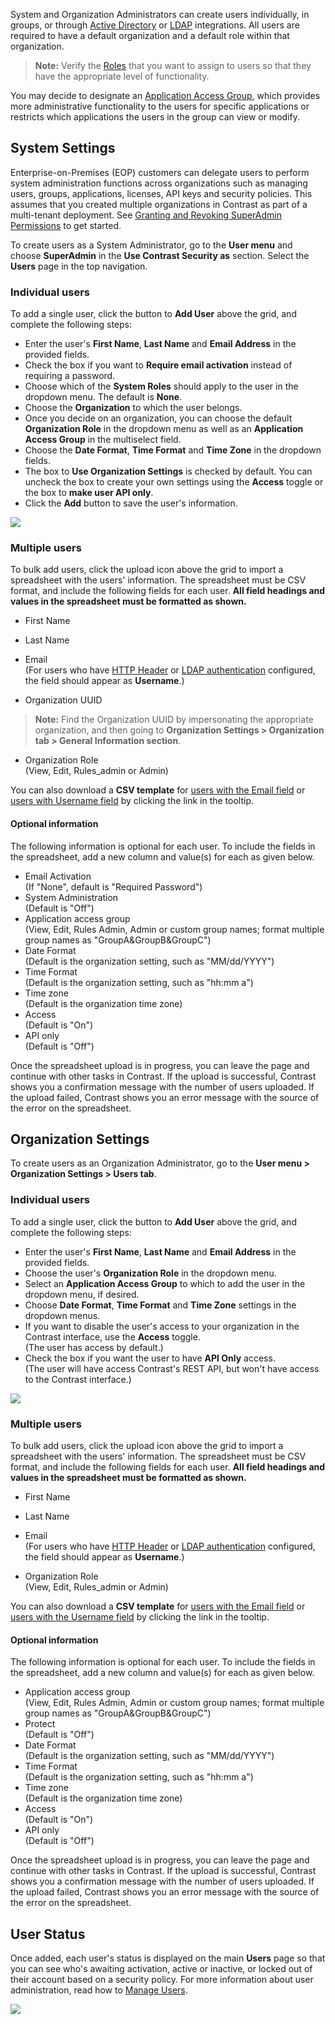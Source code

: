 <!--
title: "Create Users"
description: "Creating Users in Contrast TeamServer"
tags: "Admin onboarding TeamServer user settings license defend protection create"
-->

System and Organization Administrators can create users individually, in groups, or through [Active Directory](installation-setupauth.html#ad) or [LDAP](installation-setupauth.html#ldap) integrations. All users are required to have a default organization and a default role within that organization. 

>**Note:** Verify the [Roles](admin-manageorgsroleperm.html#roles) that you want to assign to users so that they have the appropriate level of functionality.

You may decide to designate an [Application Access Group](admin-onboardteam.html#group), which provides more administrative functionality to the users for specific applications or restricts which applications the users in the group can view or modify.

## System Settings

Enterprise-on-Premises (EOP) customers can delegate users to perform system administration functions across organizations such as managing users, groups, applications, licenses, API keys and security policies. This assumes that you created multiple organizations in Contrast as part of a multi-tenant deployment. See [Granting and Revoking SuperAdmin Permissions](admin-manageorgs.html#sa) to get started.

To create users as a System Administrator, go to the **User menu** and choose **SuperAdmin** in the **Use Contrast Security as** section. Select the **Users** page in the top navigation. 

### Individual users

To add a single user, click the button to **Add User** above the grid, and complete the following steps: 

* Enter the user's **First Name**, **Last Name** and **Email Address** in the provided fields. 
* Check the box if you want to **Require email activation** instead of requiring a password.
* Choose which of the **System Roles** should apply to the user in the dropdown menu. The default is **None**. 
* Choose the **Organization** to which the user belongs. 
* Once you decide on an organization, you can choose the default **Organization Role** in the dropdown menu as well as an **Application Access Group** in the multiselect field.
* Choose the **Date Format**, **Time Format** and **Time Zone** in the dropdown fields. 
* The box to **Use Organization Settings** is checked by default. You can uncheck the box to create your own settings using the **Access** toggle or the box to **make user API only**. 
* Click the **Add** button to save the user's information. 

<a href="assets/images/User-system-admin.png" rel="lightbox" title="Add a user as a Super Administrator"><img class="thumbnail" src="assets/images/User-system-admin.png"/></a>


### Multiple users 

To bulk add users, click the upload icon above the grid to import a spreadsheet with the users' information. The spreadsheet must be CSV format, and include the following fields for each user. **All field headings and values in the spreadsheet must be formatted as shown.** 

* First Name 
* Last Name 
* Email <br> (For users who have [HTTP Header](installation-setupauth.html#http-proxy) or [LDAP authentication](installation-setupauth.html) configured, the field should appear as **Username**.) 

* Organization UUID

> **Note:** Find the Organization UUID by impersonating the appropriate organization, and then going to **Organization Settings > Organization tab > General Information section**. 

* Organization Role <br> (View, Edit, Rules_admin or Admin)

You can also download a **CSV template** for [users with the Email field](assets/attachments/user_upload/Contrast-user-upload-template-superadmin-email.csv) or [users with Username field](assets/attachments/user_upload/Contrast-user-upload-template-superadmin-username.csv) by clicking the link in the tooltip. 

#### Optional information 

The following information is optional for each user. To include the fields in the spreadsheet, add a new column and value(s) for each as given below. 

* Email Activation <br> (If "None", default is "Required Password")
* System Administration <br> (Default is "Off")
* Application access group <br> (View, Edit, Rules Admin, Admin or custom group names; format multiple group names as "GroupA&GroupB&GroupC")
* Date Format <br> (Default is the organization setting, such as "MM/dd/YYYY")
* Time Format <br> (Default is the organization setting, such as "hh:mm a")
* Time zone <br> (Default is the organization time zone)
* Access <br> (Default is "On")
* API only <br> (Default is "Off")

Once the spreadsheet upload is in progress, you can leave the page and continue with other tasks in Contrast. If the upload is successful, Contrast shows you a confirmation message with the number of users uploaded. If the upload failed, Contrast shows you an error message with the source of the error on the spreadsheet.

## Organization Settings

To create users as an Organization Administrator, go to the **User menu > Organization Settings > Users tab**. 

### Individual users

To add a single user, click the button to **Add User** above the grid, and complete the following steps: 

* Enter the user's **First Name**, **Last Name** and **Email Address** in the provided fields. 
* Choose the user's **Organization Role** in the dropdown menu. 
* Select an **Application Access Group** to which to add the user in the dropdown menu, if desired. 
* Choose **Date Format**, **Time Format** and **Time Zone** settings in the dropdown menus. 
* If you want to disable the user's access to your organization in the Contrast interface, use the **Access** toggle. <br> (The user has access by default.)
* Check the box if you want the user to have **API Only** access. <br> (The user will have access Contrast's REST API, but won't have access to the Contrast interface.)

<a href="assets/images/Create_User.png" rel="lightbox" title="Add a user as an Organization Administrator"><img class="thumbnail" src="assets/images/Create_User.png"/></a>

### Multiple users

To bulk add users, click the upload icon above the grid to import a spreadsheet with the users' information. The spreadsheet must be CSV format, and include the following fields for each user. **All field headings and values in the spreadsheet must be formatted as shown.** 

* First Name 
* Last Name 
* Email <br> (For users who have [HTTP Header](installation-setupauth.html#http-proxy) or [LDAP authentication](installation-setupauth.html) configured, the field should appear as **Username**.) 

* Organization Role <br> (View, Edit, Rules_admin or Admin)

You can also download a **CSV template** for [users with the Email field](assets/attachments/user_upload/Contrast-user-upload-template-organizationadmin-email.csv) or [users with the Username field](assets/attachments/user_upload/Contrast-user-upload-template-organizationadmin-username.csv) by clicking the link in the tooltip. 

#### Optional information 

The following information is optional for each user. To include the fields in the spreadsheet, add a new column and value(s) for each as given below. 

* Application access group <br> (View, Edit, Rules Admin, Admin or custom group names; format multiple group names as "GroupA&GroupB&GroupC")
* Protect <br> (Default is "Off")
* Date Format <br> (Default is the organization setting, such as "MM/dd/YYYY")
* Time Format <br> (Default is the organization setting, such as "hh:mm a")
* Time zone <br> (Default is the organization time zone)
* Access <br> (Default is "On")
* API only <br> (Default is "Off")

Once the spreadsheet upload is in progress, you can leave the page and continue with other tasks in Contrast. If the upload is successful, Contrast shows you a confirmation message with the number of users uploaded. If the upload failed, Contrast shows you an error message with the source of the error on the spreadsheet.

## User Status

Once added, each user's status is displayed on the main **Users** page so that you can see who's awaiting activation, active or inactive, or locked out of their account based on a security policy. For more information about user administration, read how to [Manage Users](admin-manageorgs.html#manage-user). 

<a href="assets/images/User-grid.png" rel="lightbox" title="Users grid for Organization Administrators"><img class="thumbnail" src="assets/images/User-grid.png"/></a>



